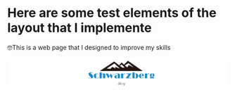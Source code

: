 # Here are some test elements of the layout that I implemente
 🤓This is a web page that I designed to improve my skills

[![logo](https://github.com/Schwarzberg-A/Schwarzberg-A/blob/main/img/Sberg2.png)](https://github.com/Schwarzberg-A) 

